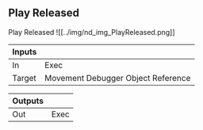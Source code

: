 ## Play Released
Play Released
![[../img/nd_img_PlayReleased.png]]

|Inputs||
|--|--|
| In | Exec |
| Target | Movement Debugger Object Reference |

|Outputs||
|--|--|
| Out | Exec |
